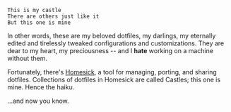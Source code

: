     This is my castle
    There are others just like it
    But this one is mine
    
In other words, these are my beloved dotfiles, my darlings, my eternally edited and tirelessly tweaked 
configurations and customizations. They are dear to my heart, my preciousness -- and I **hate** working
on a machine without them.

Fortunately, there's [Homesick](http://github.com/technicalpickles/homesick), a tool for managing, porting,
and sharing dotfiles. Collections of dotfiles in Homesick are called Castles; this one is mine. Hence the haiku.

...and now you know.

